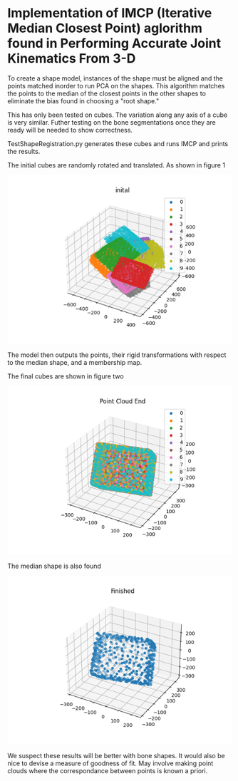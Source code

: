 # Implementation of IMCP (Iterative Median Closest Point) aglorithm found in Performing Accurate Joint Kinematics From 3-D 

To create a shape model, instances of the shape must be aligned and the 
points matched inorder to run PCA on the shapes. This algorithm matches 
the points to the median of the closest points in the other shapes to eliminate the 
bias found in choosing a "root shape."

This has only been tested on cubes. The variation along any axis of a cube is very
similar. Futher testing on the bone segmentations once they are ready will be needed
to show correctness.

TestShapeRegistration.py generates these cubes and runs IMCP and prints the results.

The initial cubes are randomly rotated and translated. As shown in figure 1

![Initial Cubes](Initial%20cubes.png "Initial Cubes")

The model then outputs the points, their rigid transformations with respect to the
median shape, and a membership map.

The final cubes are shown in figure two

![Final Cubes](Point%20Cloud%20End.png "Ending Point Clouds")

The median shape is also found

![Median Shape](Median%20Shape.png "Median Shape")

We suspect these results will be better with bone shapes. It would also
be nice to devise a measure of goodness of fit. May involve making point clouds 
where the correspondance between points is known a priori.
